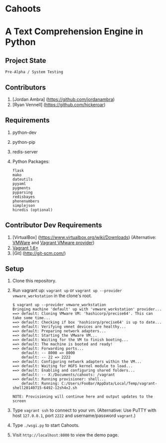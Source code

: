 Cahoots
=======
A Text Comprehension Engine in Python
=====================================

Project State
-------------
```
Pre-Alpha / System Testing
```

Contributors
------------
1. [Jordan Ambra] (https://github.com/jordanambra)
2. [Ryan Vennell] (https://github.com/hickeroar)

Requirements
------------
1. python-dev
2. python-pip
3. redis-server
4. Python Packages:

    ```
    flask
    mako
    dateutils
    pyyaml
    pygments
    pyparsing
    redisbayes
    phonenumbers
    simplejson
    hiredis (optional)
    ```

Contributor Dev Requirements
----------------------------
1. [VirtualBox] (https://www.virtualbox.org/wiki/Downloads) (Alternative: [VMWare](http://www.vmware.com/) and [Vagrant VMware provider](http://www.vagrantup.com/vmware))
2. [Vagrant 1.6+](http://www.vagrantup.com)
3. [Git] (http://git-scm.com/)

Setup
-----
1. Clone this repository.
2. Run vagrant up: `vagrant up` or `vagrant up --provider vmware_workstation` in the clone's root.

    ```
    $ vagrant up --provider vmware_workstation
    Bringing machine 'default' up with 'vmware_workstation' provider...
    ==> default: Cloning VMware VM: 'hashicorp/precise64'. This can take some time...
    ==> default: Checking if box 'hashicorp/precise64' is up to date...
    ==> default: Verifying vmnet devices are healthy...
    ==> default: Preparing network adapters...
    ==> default: Starting the VMware VM...
    ==> default: Waiting for the VM to finish booting...
    ==> default: The machine is booted and ready!
    ==> default: Forwarding ports...
        default: -- 8000 => 8000
        default: -- 22 => 2222
    ==> default: Configuring network adapters within the VM...
    ==> default: Waiting for HGFS kernel module to load...
    ==> default: Enabling and configuring shared folders...
        default: -- X:/Documents/cahoots: /vagrant
    ==> default: Running provisioner: shell...
        default: Running: C:/Users/FooBar/AppData/Local/Temp/vagrant-shell20140715-6492-12sh4x2.sh
    
    NOTE: Provisioning will continue here and output updates to the screen
    ```

3. Type `vagrant ssh` to connect to your vm. (Alternative: Use PuTTY with host `127.0.0.1`, port `2222` and username/password `vagrant`.)
4. Type `./wsgi.py`  to start Cahoots.
5. Visit `http://localhost:8000` to view the demo page.
